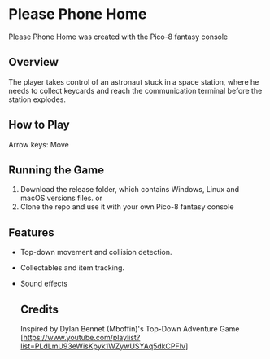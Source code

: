 # Please Phone Home
Please Phone Home was created with the Pico-8 fantasy console

## Overview
The player takes control of an astronaut stuck in a space station, where he needs to collect keycards and reach the communication terminal before the station explodes. 

## How to Play
Arrow keys: Move

## Running the Game
1. Download the release folder, which contains Windows, Linux and macOS versions files.
   or
2. Clone the repo and use it with your own Pico-8 fantasy console

## Features
- Top-down movement and collision detection.
- Collectables and item tracking.
- Sound effects

  ## Credits
  Inspired by Dylan Bennet (Mboffin)'s Top-Down Adventure Game [https://www.youtube.com/playlist?list=PLdLmU93eWisKpyk1WZywUSYAq5dkCPFIv]
